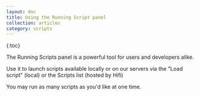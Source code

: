 ```yaml
---
layout: doc
title: Using the Running Script panel
collection: articles
category: scripts
---
```


{:toc}

The Running Scripts panel is a powerful tool for users and developers alike.

Use it to launch scripts available locally or on our servers via the "Load script" (local) or the Scripts list (hosted by Hifi)

You may run as many scripts as you'd like at one time.
